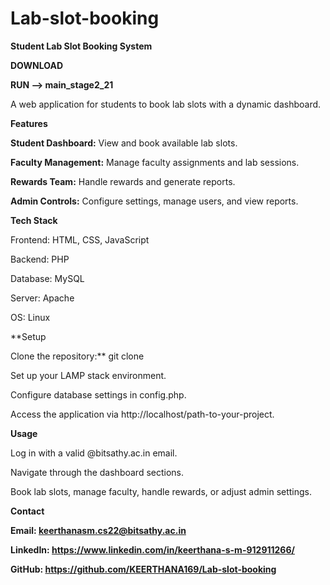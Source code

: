# Lab-slot-booking
**Student Lab Slot Booking System**

**DOWNLOAD**

**RUN --> main_stage2_21**

A web application for students to book lab slots with a dynamic dashboard.


**Features**

**Student Dashboard:** View and book available lab slots.

**Faculty Management:** Manage faculty assignments and lab sessions.

**Rewards Team:** Handle rewards and generate reports.

**Admin Controls:** Configure settings, manage users, and view reports.

**Tech Stack**

Frontend: HTML, CSS, JavaScript

Backend: PHP

Database: MySQL

Server: Apache

OS: Linux

**Setup

Clone the repository:** git clone <repo-url>

Set up your LAMP stack environment.

Configure database settings in config.php.

Access the application via http://localhost/path-to-your-project.

**Usage**

Log in with a valid @bitsathy.ac.in email.

Navigate through the dashboard sections.

Book lab slots, manage faculty, handle rewards, or adjust admin settings.

**Contact**

**Email: keerthanasm.cs22@bitsathy.ac.in**

**LinkedIn: https://www.linkedin.com/in/keerthana-s-m-912911266/**

**GitHub: https://github.com/KEERTHANA169/Lab-slot-booking**
